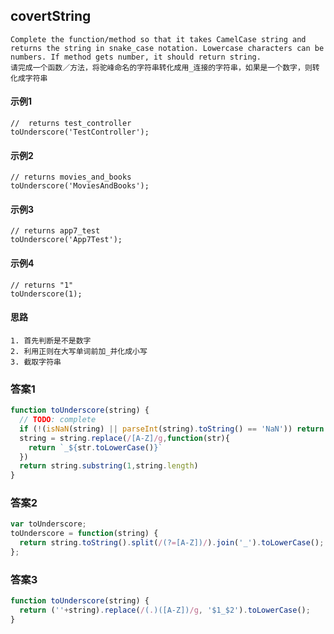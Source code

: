 ## covertString
    Complete the function/method so that it takes CamelCase string and returns the string in snake_case notation. Lowercase characters can be numbers. If method gets number, it should return string.
    请完成一个函数／方法，将驼峰命名的字符串转化成用_连接的字符串，如果是一个数字，则转化成字符串
#### 示例1
    //  returns test_controller
    toUnderscore('TestController');
#### 示例2
    // returns movies_and_books
    toUnderscore('MoviesAndBooks');
#### 示例3
    // returns app7_test
    toUnderscore('App7Test');
#### 示例4
    // returns "1"
    toUnderscore(1);
#### 思路
    1. 首先判断是不是数字
    2. 利用正则在大写单词前加_并化成小写
    3. 截取字符串
### 答案1 
```  javascript
function toUnderscore(string) {
  // TODO: complete
  if (!(isNaN(string) || parseInt(string).toString() == 'NaN')) return string
  string = string.replace(/[A-Z]/g,function(str){
    return `_${str.toLowerCase()}`
  })
  return string.substring(1,string.length)
}
```
### 答案2
```  javascript
var toUnderscore;
toUnderscore = function(string) {
  return string.toString().split(/(?=[A-Z])/).join('_').toLowerCase();
};
```
### 答案3
```javascript
function toUnderscore(string) {
  return (''+string).replace(/(.)([A-Z])/g, '$1_$2').toLowerCase();
}
```
